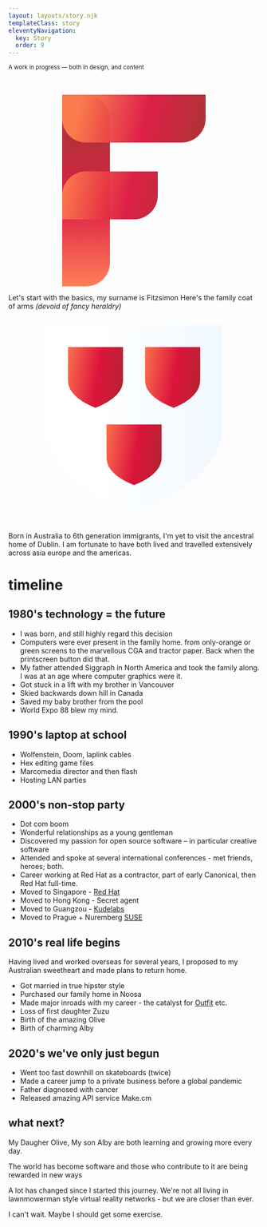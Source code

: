 ```yaml
---
layout: layouts/story.njk
templateClass: story
eleventyNavigation:
  key: Story
  order: 9
---
```


<small>A work in progress &mdash; both in design, and  content</small><br><br><br>



<a href="/">
<svg style="max-width: 30vw; display:block; margin:0 auto; "   viewBox=".5 .5 3 4" fill="none" stroke="url(#gred)" stroke-opacity=".95" stroke-linecap="round">
<path stroke="url(#gred2)" d="M1 4H.999V1h.001"/>
<path d="M1 1v-.001h2v.001 M1 2.6v.001h1v.001"/>
<linearGradient id="gred" x1="-.1" x2="1.3" y2=".25">
<stop offset="0" stop-color="Coral" />
<stop offset=".5" stop-color="crimson" />
<stop offset="1" stop-color="brown" />
</linearGradient>
<linearGradient id="gred2" x1="0" x2="0" y1="1.2" y2="0" href="#gred" />
</svg>
</a>


Let's start with the basics, my surname is Fitzsimon
Here's the family coat of arms <i style="color:var(--neutral)">(devoid of fancy heraldry)</i>
<svg viewBox=".5 .5 12.5 13.5" style="max-width: 40vw; margin:1em auto; display:block;  "><path stroke="var(--neutral)" fill="url(#gsilver)" stroke-width=".5" d="M1 1h11.52v6.48q0 3.6-5.76 5.76Q1 11.08 1 7.48z"/><g fill="url(#gred)"><path d="M2.44 2.44V4.6q0 1.08 1.8 1.8 1.8-.72 1.8-1.8V2.44z"/><path d="M7.48 2.44V4.6q0 1.08 1.872 1.8 1.728-.72 1.728-1.8V2.44z"/><path d="M4.96 7.48v2.16q0 1.08 1.8 1.8 1.8-.72 1.8-1.8V7.48z"/></g><defs><linearGradient id="gsilver" x1="-.2"><stop offset=".4" stop-color="#fff"/><stop offset="1" stop-color="#f0f8ff"/></linearGradient><linearGradient id="gred" x1="-.1" x2="1.3" y2=".25"><stop offset="0" stop-color="coral"/><stop offset=".5" stop-color="#dc143c"/><stop offset="1" stop-color="brown"/></linearGradient></defs></svg>

Born in Australia to 6th generation immigrants, I'm yet to visit the ancestral home of Dublin.
I am fortunate to have both lived and travelled extensively across asia europe and the americas.


# timeline 

## 1980's technology = the future
* I was born, and still highly regard this decision
* Computers were ever present in the family home. from only-orange or green screens to the marvellous CGA and tractor paper. Back when the printscreen button did that.
* My father attended Siggraph in North America and took the family along.  I was at an age where computer graphics were it. 
* Got stuck in a lift with my brother in Vancouver
* Skied backwards down hill in Canada
* Saved my baby brother from the pool
* World Expo 88 blew my mind.

## 1990's laptop at school

* Wolfenstein, Doom, laplink cables
* Hex editing game files
* Marcomedia director and then flash
* Hosting LAN parties

## 2000's non-stop party

* Dot com boom
* Wonderful relationships as a young gentleman
* Discovered my passion for open source software – in particular creative software
* Attended and spoke at several international conferences - met friends, heroes; both.
* Career working at Red Hat as a contractor, part of early Canonical, then Red Hat full-time.
* Moved to Singapore - [Red Hat](https://redhat.com)
* Moved to Hong Kong - Secret agent
* Moved to Guangzou - [Kudelabs](https://kudelabs.com/)
* Moved to Prague + Nuremberg [SUSE](https://SUSE.com)

## 2010's real life begins

Having lived and worked overseas for several years, I proposed to my Australian sweetheart and made plans to return home.

* Got married in true hipster style
* Purchased our family home in Noosa
* Made major inroads with my career - the catalyst for [Outfit](https://outfit.io) etc. 
* Loss of first daughter Zuzu
* Birth of the amazing Olive
* Birth of charming Alby 

## 2020's we've only just begun

* Went too fast downhill on skateboards (twice)
* Made a career jump to a private business before a global pandemic 
* Father diagnosed with cancer
* Released amazing API service Make.cm


## what next? 

My Daugher Olive, My son Alby are both learning and growing more every day.

The world has become software and those who contribute to it are being rewarded in new ways

A lot has changed since I started this journey.  We're not all living in lawnmowerman style virtual reality networks - but we are closer than ever. 

I can't wait.  Maybe I should get some exercise.